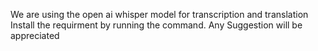 We are using the open ai whisper model for transcription and translation
Install the requirment by running the command.
Any Suggestion will be appreciated
